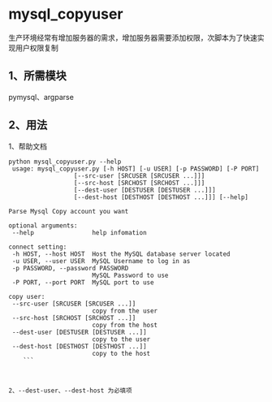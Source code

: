 # mysql_copyuser

 生产环境经常有增加服务器的需求，增加服务器需要添加权限，次脚本为了快速实现用户权限复制

## 1、所需模块
  pymysql、argparse
## 2、用法
  1、帮助文档
 ``` 
 python mysql_copyuser.py --help
  usage: mysql_copyuser.py [-h HOST] [-u USER] [-p PASSWORD] [-P PORT]
                   [--src-user [SRCUSER [SRCUSER ...]]]
                   [--src-host [SRCHOST [SRCHOST ...]]]
                   [--dest-user [DESTUSER [DESTUSER ...]]]
                   [--dest-host [DESTHOST [DESTHOST ...]]] [--help]

Parse Mysql Copy account you want

optional arguments:
  --help                help infomation

connect setting:
  -h HOST, --host HOST  Host the MySQL database server located
  -u USER, --user USER  MySQL Username to log in as
  -p PASSWORD, --password PASSWORD
                        MySQL Password to use
  -P PORT, --port PORT  MySQL port to use

copy user:
  --src-user [SRCUSER [SRCUSER ...]]
                        copy from the user
  --src-host [SRCHOST [SRCHOST ...]]
                        copy from the host
  --dest-user [DESTUSER [DESTUSER ...]]
                        copy to the user
  --dest-host [DESTHOST [DESTHOST ...]]
                        copy to the host
     ```                   
                        
                        
                        
2、--dest-user、--dest-host 为必填项
